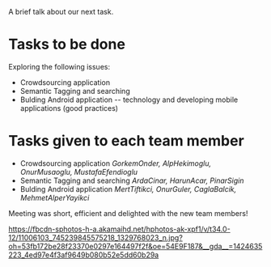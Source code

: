 A brief talk about our next task.

# Tasks to be done #

Exploring the following issues:

  * Crowdsourcing application
  * Semantic Tagging and searching
  * Bulding Android application -- technology and developing mobile applications (good practices)


# Tasks given to each team member #

  * Crowdsourcing application _GorkemOnder, AlpHekimoglu, OnurMusaoglu, MustafaEfendioglu_
  * Semantic Tagging and searching _ArdaCinar, HarunAcar, PinarSigin_
  * Bulding Android application _MertTiftikci, OnurGuler, CaglaBalcik, MehmetAlperYayikci_

Meeting was short, efficient and delighted with the new team members!

https://fbcdn-sphotos-h-a.akamaihd.net/hphotos-ak-xpf1/v/t34.0-12/11006103_745239845575218_1329768023_n.jpg?oh=53fb172be28f23370e0297e164497f2f&oe=54E9F187&__gda__=1424635223_4ed97e4f3af9649b080b52e5dd60b29a